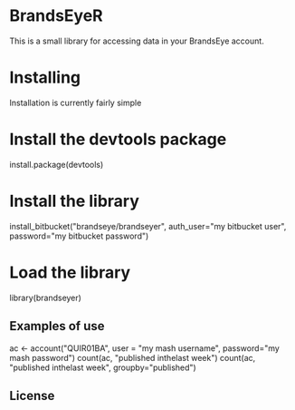 # BrandsEyeR

This is a small library for accessing data in your BrandsEye account.

# Installing

Installation is currently fairly simple

   # Install the devtools package
   install.package(devtools)
   
   # Install the library
   install_bitbucket("brandseye/brandseyer", auth_user="my bitbucket user", password="my bitbucket password")
   
   # Load the library
   library(brandseyer)

## Examples of use

   ac <- account("QUIR01BA", user = "my mash username", password="my mash password")
   count(ac, "published inthelast week")
   count(ac, "published inthelast week", groupby="published")

## License